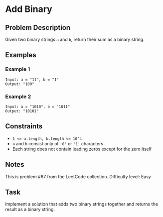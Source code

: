 # Add Binary

## Problem Description

Given two binary strings `a` and `b`, return their sum as a binary string.

## Examples

### Example 1
```
Input: a = "11", b = "1"
Output: "100"
```

### Example 2
```
Input: a = "1010", b = "1011"
Output: "10101"
```

## Constraints
- `1 <= a.length, b.length <= 10^4`
- `a` and `b` consist only of `'0'` or `'1'` characters
- Each string does not contain leading zeros except for the zero itself

## Notes
This is problem #67 from the LeetCode collection.
Difficulty level: Easy

## Task
Implement a solution that adds two binary strings together and returns the result as a binary string.